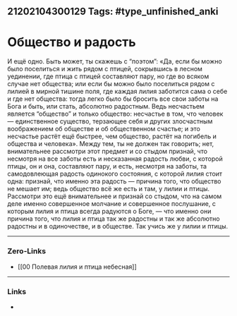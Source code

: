 21202104300129
Tags: #type_unfinished_anki 
---
# Общество и радость

И ещё одно. Быть может, ты скажешь с “поэтом”: «Да, если бы можно было поселиться и жить рядом с птицей, сокрывшись в лесном уединении, где птица с птицей составляют пару, но где во всяком случае нет общества; или если бы можно было поселиться рядом с лилией в мирной тишине поля, где каждая лилия заботится сама о себе и где нет общества: тогда легко было бы бросить все свои заботы на Бога и быть, или стать, абсолютно радостным. Ведь несчастьем является “общество” и только общество: несчастье в том, что человек — единственное существо, терзающее себя и других злосчастным воображением об обществе и об общественном счастье; и это несчастье растёт ещё быстрее, чем общество, растёт на погибель и общества и человека». Между тем, ты не должен так говорить; нет, внимательнее рассмотри этот предмет и со стыдом признай, что несмотря на все заботы есть и несказанная радость любви, с которой птицы, он и она, составляют пару, и есть, несмотря на заботы, та самодовлеющая радость одинокого состояния, с которой лилия стоит одна: признай, что именно эта радость — причина того, что общество не мешает им; ведь общество всё же есть и там, у лилии и птицы. Рассмотри это ещё внимательнее и признай со стыдом, что на самом деле именно совершенное молчание и совершенное послушание, с которым лилия и птица всегда радуются о Боге, — что именно они причина того, что лилия и птица так же радостны и так же абсолютно радостны и в одиночестве, и в обществе. Так учись же у лилии и птицы.

---
### Zero-Links
- [[00 Полевая лилия и птица небесная]]
---
### Links
-